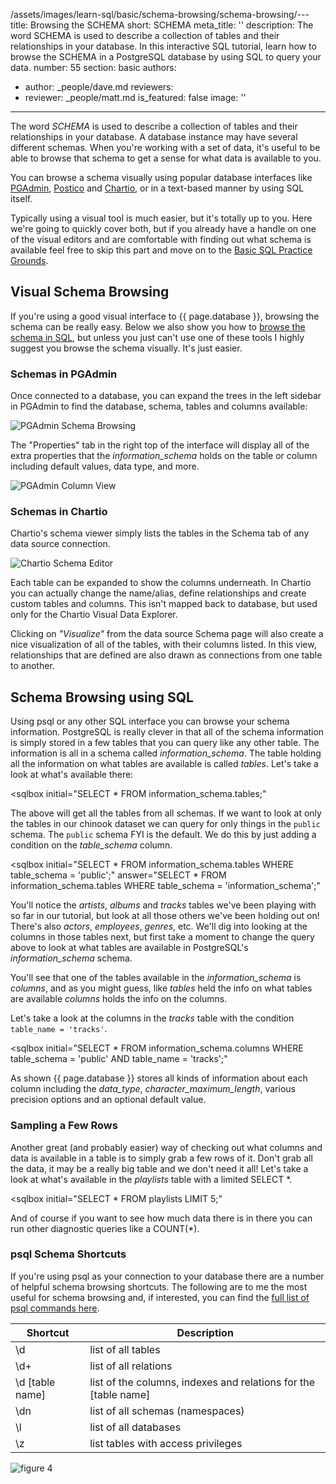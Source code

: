 /assets/images/learn-sql/basic/schema-browsing/schema-browsing/---
title: Browsing the SCHEMA
short: SCHEMA
meta_title: ''
description: The word SCHEMA is used to describe a collection of tables and their
  relationships in your database. In this interactive SQL tutorial, learn how to browse
  the SCHEMA in a PostgreSQL database by using SQL to query your data.
number: 55
section: basic
authors:
- author: _people/dave.md
reviewers:
- reviewer: _people/matt.md
is_featured: false
image: ''
---
The word _SCHEMA_ is used to describe a collection of tables and their relationships in your database.  A database instance may have several different schemas.  When you're working with a set of data, it's useful to be able to browse that schema to get a sense for what data is available to you.

You can browse a schema visually using popular database interfaces like [PGAdmin](#schemas-in-pgadmin), [Postico](https://eggerapps.at/postico/) and [Chartio](#schemas-in-chartio), or in a text-based manner by using SQL itself.

Typically using a visual tool is much easier, but it's totally up to you.  Here we're going to quickly cover both, but if you already have a handle on one of the visual editors and are comfortable with finding out what schema is available feel free to skip this part and move on to the [Basic SQL Practice Grounds](../basic-practice/).

## Visual Schema Browsing

If you're using a good visual interface to {{ page.database }}, browsing the schema can be really easy.  Below we also show you how to [browse the schema in SQL](#schema-browsing-using-sql), but unless you just can't use one of these tools I highly suggest you browse the schema visually.  It's just easier.

### Schemas in PGAdmin

Once connected to a database, you can expand the trees in the left sidebar in PGAdmin to find the database, schema, tables and columns available:

![PGAdmin Schema Browsing](/assets/images/learn-sql/basic/schema-browsing/pg-admin-schema-1.png)

The "Properties" tab in the right top of the interface will display all of the extra properties that the _information_schema_ holds on the table or column including default values, data type, and more.

![PGAdmin Column View](/assets/images/learn-sql/basic/schema-browsing/pg-admin-schema-2.png)

### Schemas in Chartio

Chartio's schema viewer simply lists the tables in the Schema tab of any data source connection.

![Chartio Schema Editor](/assets/images/learn-sql/basic/schema-browsing/chartio-schema-editor.png)

Each table can be expanded to show the columns underneath.  In Chartio you can actually change the name/alias, define relationships and create custom tables and columns.  This isn't mapped back to database, but used only for the Chartio Visual Data Explorer.

Clicking on _"Visualize"_ from the data source Schema page will also create a nice visualization of all of the tables, with their columns listed.  In this view, relationships that are defined are also drawn as connections from one table to another.

## Schema Browsing using SQL

Using psql or any other SQL interface you can browse your schema information.  PostgreSQL is really clever in that all of the schema information is simply stored in a few tables that you can query like any other table.  The information is all in a schema called _information_schema_.  The table holding all the information on what tables are available is called _tables_.  Let's take a look at what's available there:

<sqlbox
initial="SELECT * FROM information_schema.tables;"

> </sqlbox>

The above will get all the tables from all schemas.  If we want to look at only the tables in our chinook dataset we can query for only things in the `public` schema.  The `public` schema FYI is the default.  We do this by just adding a condition on the _table_schema_ column.

<sqlbox
initial="SELECT * FROM information_schema.tables WHERE table_schema = 'public';"
answer="SELECT * FROM information_schema.tables WHERE table_schema = 'information_schema';"

> </sqlbox>

You'll notice the _artists_, _albums_ and _tracks_ tables we've been playing with so far in our tutorial, but look at all those others we've been holding out on! There's also _actors_, _employees_, _genres_, etc. We'll dig into looking at the columns in those tables next, but first take a moment to change the query above to look at what tables are available in PostgreSQL's _information_schema_ schema.

You'll see that one of the tables available in the _information_schema_ is _columns_, and as you might guess, like _tables_ held the info on what tables are available _columns_ holds the info on the columns.

Let's take a look at the columns in the _tracks_ table with the condition `table_name = 'tracks'`.

<sqlbox
initial="SELECT * FROM information_schema.columns WHERE table_schema = 'public' AND table_name = 'tracks';"

> </sqlbox>

As shown {{ page.database }} stores all kinds of information about each column including the _data_type_, _character_maximum_length_, various precision options and an optional default value.

### Sampling a Few Rows

Another great (and probably easier) way of checking out what columns and data is available in a table is to simply grab a few rows of it.  Don't grab all the data, it may be a really big table and we don't need it all!  Let's take a look at what's available in the _playlists_ table with a limited SELECT *.

<sqlbox
initial="SELECT * FROM playlists LIMIT 5;"

> </sqlbox>

And of course if you want to see how much data there is in there you can run other diagnostic queries like a COUNT(*).

### psql Schema Shortcuts

If you're using psql as your connection to your database there are a number of helpful schema browsing shortcuts.  The following are to me the most useful for schema browsing and, if interested, you can find the [full list of psql commands here](https://www.postgresql.org/docs/9.3/static/app-psql.html).

| Shortcut | Description |
| --- | --- |
| \\d | list of all tables |
| \\d+ | list of all relations |
| \\d \[table name\] | list of the columns, indexes and relations for the \[table name\] |
| \\dn | list of all schemas (namespaces) |
| \\l | list of all databases |
| \\z | list tables with access privileges |

![figure 4](/assets/images/learn-sql/basic/schema-browsing/sql-tutorial-schema-diagram-chartio.png)
